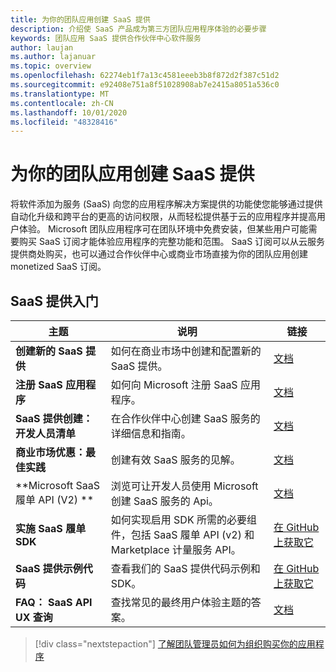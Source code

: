 ```yaml
---
title: 为你的团队应用创建 SaaS 提供
description: 介绍使 SaaS 产品成为第三方团队应用程序体验的必要步骤
keywords: 团队应用 SaaS 提供合作伙伴中心软件服务
author: laujan
ms.author: lajanuar
ms.topic: overview
ms.openlocfilehash: 62274eb1f7a13c4581eeeb3b8f872d2f387c51d2
ms.sourcegitcommit: e92408e751a8f51028908ab7e2415a8051a536c0
ms.translationtype: MT
ms.contentlocale: zh-CN
ms.lasthandoff: 10/01/2020
ms.locfileid: "48328416"
---
```

# <a name="create-a-saas-offer-for-your-teams-app"></a>为你的团队应用创建 SaaS 提供

将软件添加为服务 (SaaS) 向您的应用程序解决方案提供的功能使您能够通过提供自动化升级和跨平台的更高的访问权限，从而轻松提供基于云的应用程序并提高用户体验。 Microsoft 团队应用程序可在团队环境中免费安装，但某些用户可能需要购买 SaaS 订阅才能体验应用程序的完整功能和范围。 SaaS 订阅可以从云服务提供商处购买，也可以通过合作伙伴中心或商业市场直接为你的团队应用创建 monetized SaaS 订阅。

## <a name="getting-started-with-saas-offers"></a>SaaS 提供入门

| 主题 | 说明| 链接 |
|------|-------------|------|
|**创建新的 SaaS 提供**|如何在商业市场中创建和配置新的 SaaS 提供。| [文档](/azure/marketplace/partner-center-portal/create-new-saas-offer)|
|**注册 SaaS 应用程序** | 如何向 Microsoft 注册 SaaS 应用程序。| [文档](/azure/marketplace/partner-center-portal/pc-saas-registration)|
|**SaaS 提供创建：开发人员清单**| 在合作伙伴中心创建 SaaS 服务的详细信息和指南。| [文档](/azure/marketplace/partner-center-portal/offer-creation-checklist)|
|**商业市场优惠：最佳实践** |创建有效 SaaS 服务的见解。|[文档](/azure/marketplace/gtm-offer-listing-best-practices)|
|**Microsoft SaaS 履单 API (V2) ** | 浏览可让开发人员使用 Microsoft 创建 SaaS 服务的 Api。| [文档](/azure/marketplace/partner-center-portal/pc-saas-fulfillment-api-v2) |
|**实施 SaaS 履单 SDK**| 如何实现启用 SDK 所需的必要组件，包括 SaaS 履单 API (v2) 和 Marketplace 计量服务 API。| [在 GitHub 上获取它](https://github.com/Azure/Microsoft-commercial-marketplace-transactable-SaaS-offer-SDK/blob/master/docs/Installation-Instructions.md) |
|**SaaS 提供示例代码**| 查看我们的 SaaS 提供代码示例和 SDK。| [在 GitHub 上获取它](https://github.com/Azure/Microsoft-commercial-marketplace-transactable-SaaS-offer-SDK)|
| **FAQ： SaaS API UX 查询** | 查找常见的最终用户体验主题的答案。| [文档](/azure/marketplace/partner-center-portal/saas-fulfillment-apis-faq) |

> [!div class="nextstepaction"]
> [了解团队管理员如何为组织购买你的应用程序](/MicrosoftTeams/purchase-third-party-apps)

